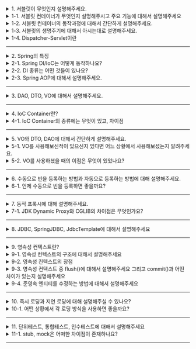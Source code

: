 <details>
  <summary>1. 서블릿이 무엇인지 설명해주세요.</summary>
  서블릿은 자바 기반의 웹 애플리케이션 프로그래밍 기술로, 동적 웹페이지를 만들 때 사용됩니다. 웹을 구성하는 다양한 요청(requests)과 응답(responses)이 있으며, 이러한 요청과 응답에는 규칙이 존재합니다. 서블릿은 이러한 요청과 응답을 일일히 처리하지 않고, 간단한 메서드 호출을 통해 웹 요청과 응답의 흐름을 체계적으로 다룰 수 있게 해줍니다. 서블릿을 사용하면 웹 애플리케이션을 효율적으로 개발하고 관리할 수 있습니다.
</details>
<details>
  <summary>1-1. 서블릿 컨테이너가 무엇인지 설명해주시고 주요 기능에 대해서 설명해주세요</summary>
  서블릿 컨테이너는 클라이언트의 요청을 받아주고 응답할 수 있게, 웹서버와 소켓으로 통신하며 대표적인 예로 아파치 톰캣(Tomcat)이 있습니다.<br>
1. 서블릿 컨테이너는 서블릿과 웹서버가 손쉽게 통신할 수 있게 해줍니다. 네트워크를 통한 소통을 위해서는 소켓을 만들고 listen, accept, connect 등을 해야하지만 서블릿 컨테이너는 이러한 기능을 API로 제공하여 간편화합니다. 결과적으로 개발자는 서블릿에 구현해야 할 비지니스 로직에 대해서만 초점을 두게끔 도와줍니다.<br>
2. 서블릿의 생명주기를 관리합니다. <br>
3. 멀티쓰레드를 지원 및 관리합니다. <br>
4. 선언적 보안 관리
</details>
<details>
  <summary>1-2. 서블릿 컨테이너의 동작과정에 대해서 간단하게 설명해주세요.</summary>
  <li> 앞서 클라이언트의 요청이 들어오면 서블릿 컨테이너는 해당 web.xml을 기반으로 사용자가 요청한 URL이 어느 서블릿에 대한 요청인지 찾습니다. 해당 서블릿이 메모리에 없을 경우 init()을 통해 생성하고, 서블릿이 변경되었을 경우 파괴 후 init()을 통해 새로운 내용을 적재합니다.</li>
<li> 서블릿이 있는 경우 service() 메소드를 통해 요청에 대한 응답이 doGet(), doPost()로 나뉘어 response가 생성됩니다.</li>
<li> 컨테이너가 서블릿을 종료시킬때에는 destroy()를 통해 종료됩니다.</li>
</details>
<details>
  <summary>1-3. 서블릿의 생명주기에 대해서 아시는대로 설명해주세요.</summary>
  1. 요청이 오면, Servlet 클래스가 로딩되어 요청에 대한 Servlet 객체가 생성됩니다.<br>
2. 서버는 init() 메소드를 호출해서 Servlet을 초기화합니다.<br>
3. service() 메소드를 호출해서 Servlet이 브라우저의 요청을 처리하도록 합니다.<br>
4. service() 메소드는 특정 HTTP 요청(GET, POST 등)을 처리하는 메서드 (doGet(), doPost() 등)를 호출합니다.<br>
5. 서버는 destroy() 메소드를 호출하여 Servlet을 제거합니다.
</details>
<details>
  <summary>1-4. Dispatcher-Servlet이란</summary>
  서블릿 컨테이너에서 HTTP 프로토콜을 통해 들어오는 모든 요청을 제일 앞에서 처리해주는 프론트 컨트롤러를 말함

따라서 서버가 받기 전에, 공통처리 작업을 디스패처 서블릿이 처리해주고 적절한 세부 컨트롤러로 작업을 위임해줍니다.

디스패처 서블릿이 처리하는 url 패턴을 지정해줘야 하는데, 일반적으로는 .mvc와 같은 패턴으로 처리하라고 미리 지정해줍니다.

디스패처 서블릿으로 인해 web.xml이 가진 역할이 상당히 축소되었습니다. 기존에는 모든 서블릿을 url 매핑 활용을 위해 모두 web.xml에 등록해 주었지만, 디스패처 서블릿은 그 전에 모든 요청을 핸들링해주면서 작업을 편리하게 할 수 있도록 도와줍니다. 또한 이 서블릿을 통해 MVC를 사용할 수 있기 때문에 웹 개발 시 큰 장점을 가져다 줍니다.
</details>

---

<details>
  <summary>2. Spring의 특징</summary>
  대표적으로 DI/IoC, AOP 가 있습니다.
</details>
<details>
  <summary>2-1. Spring DI/IoC는 어떻게 동작하나요?</summary>
  IoC(제어의 역전)은 프로그램의 제어 흐름을 직접 제어하는 것이 아니라 외부에서 관리하는 것으로 코드의 최종호출은 개발자가 제어하는 것이 아닌 프레임워크의 내부에서 결정된 대로 이루어집니다.

DI(의존성 주입)은 Spring 프레임워크에서 지원하는 IoC의 형태로 클래스 사이의 의존관계를 빈 설정 정보를 바탕으로 컨테이너가 자동으로 연결해줍니다.
</details>
<details>
  <summary>2-2. DI 종류는 어떤 것들이 있나요?</summary>
  setter 메서드를 통해 의존 관계를 주입하는 수정자 주입 방법,

생성자를 통해 주입하는 생성자 주입 방법,

필드에 @Autowired를 붙여서 바로 주입하는 필드 주입 방법이 있습니다.
</details>
<details>
  <summary>2-3. Spring AOP에 대해서 설명해주세요.</summary>
  관점 지향 프로그래밍으로 어떤 로직을 기준으로 핵심적인 관점, 부가적인 관점으로 나누어서 보고 그 관점을 기준으로 각각 모듈화하는 것입니다.

공통의 관심 사항을 적용해서 발생하는 의존 관계의 복잡성과 코드 중복을 해소해줍니다.

각 클래스에서 공통 관심 사항을 구현한 모듈에 대한 의존관계를 갖기 보단, Aspect를 이용해 핵심 로직을 구현한 각 클래스에 공통 기능을 적용합니다.

간단한 설정만으로도 공통 기능을 여러 클래스에 적용할 수 있는 장점이 있으며 핵심 로직 코드를 수정하지 않고도 웹 애플리케이션의 보안, 로깅, 트랜잭션과 같은 공통 관심 사항을 AOP를 이용해 간단하게 적용할 수 있습니다.
</details>

---

<details>
  <summary>3. DAO, DTO, VO에 대해서 설명해주세요.</summary>
  DAO는 Data Access Object로 주로 DB의 data에 접근하기 위한 객체입니다.

DTO는 Data Transfer Object로 레이어간 데이터를 전송하기 위해 정의된 객체입니다. 주로 json과 같은 직렬화에 사용되는 객체입니다.

VO는 DTO와 유사하지만 DTO와 달리 Read-Only라는 속성을 가지고 있는 객체입니다.
</details>

---

<details>
  <summary>4. IoC Container란?</summary>
  스프링에서 객체를 생성하고 관리하고 책임지고 의존성을 관리해주는 컨테이너를 말합니다.
</details>
<details>
  <summary>4-1. IoC Container의 종류에는 무엇이 있고, 차이점</summary>
  <li> BeanFactory<ul>
    <li> 단순히 컨테이너에서 객체를 생성하고 DI를 처리하는 기능만 제공</li>
    <li> Bean을 등록, 생성, 조회, 반환</li>
    <li> 팩토리 디자인 패턴을 구현한 것으로 빈을 생성하고 분배하는 책임을 가짐</li></ul></li>
<li> ApplicationContext (= IoC Container라고 볼 수 있음)<ul>
    <li> Bean을 등록, 생성, 조회, 반환 관리하는 기능은 BeanFactory와 같다.</li>
    <li> 스프링의 각종 부가 기능을 추가로 제공<ul>
        <li> 국제화가 지원되는 텍스트 메세지를 관리</li>
        <li> 이미지 같은 파일 자원을 로드할 수 있는 포괄적인 방법을 제공</li>
        <li> 리스너로 등록된 빈에게 이벤트 발생을 알려줌</li></ul></li></ul></li>
</details>

---

<details>
  <summary>5. VO와 DTO, DAO에 대해서 간단하게 설명해주세요.</summary>
  DAO는 Data Access Object로 주로 DB의 data에 접근하기 위한 객체입니다.<br>
DTO는 Data Transfer Object로 레이어간 데이터를 전송하기 위해 정의된 객체입니다. 주로 json과 같은 직렬화에 사용되는 객체입니다.<br>
VO는 DTO와 유사하지만 DTO와 달리 Read-Only라는 속성을 가지고 있는 객체입니다.
</details>
<details>
  <summary>5-1. VO를 사용해보신적이 있으신지 있다면 어느 상황에서 사용해보셨는지 알려주세요.</summary>
  
</details>
<details>
  <summary>5-2. VO를 사용하셨을 때의 이점은 무엇이 있었나요?</summary>
  VO는 도메인에서 한 개 또는 그 이상의 속성들을 묶어서 특정 값을 나타낼 때 사용합니다.<br>
원시타입으로 도메인 객체를 모델링 했을 때의 한계를 극복해줍니다.<br>
예를 들어서 돈의 타입을 int 대신 Money라는 객체로 정의한다면, 의미를 명확히 드러낼 수 있을 뿐더러 돈의 값이 0이상인 양수를 보장해주는 등 제약사항을 추가할 수도 있습니다.<br>
또한 원시값들을 VO로 포장하면 엔티티가 지나치게 커지는 것을 막을 수 있습니다.
</details>

---

<details>
  <summary>6. 수동으로 빈을 등록하는 방법과 자동으로 등록하는 방법에 대해 설명해주세요.</summary>
  수동으로 등록하는 방법은 @Configuration 애너테이션이 붙은 클래스에서 @Bean 애너테이션이 붙은 메서드 반환값을 등록합니다. 또는 xml 파일을 이용할 수도 있습니다.<br>
자동으로 등록하는 방법은 @Component 애너테이션 혹은 @Component 기반 애너테이션들은 컴포넌트 스캔을 통해 자동으로 빈으로 등록됩니다.
</details>
<details>
  <summary>6-1. 언제 수동으로 빈을 등록하면 좋을까요?</summary>
  데이터베이스 연결이나 공통 로그 처리와 같은 기술 적인 문제나 공통 관심사를 처리할 때 수동으로 빈을 등록하여 설정 정보에 명확하게 나타나게 하는 것이 유지보수에 좋다고 합니다. (문제 발생했을 때 위치 파악 쉬움)<br>
또한 비즈니스 로직 중 다형성을 적극 활용하는 빈에 대해 사용하면 좋습니다.
</details>

---

<details>
  <summary>7. 동적 프록시에 대해 설명해주세요. </summary>
  정적 프록시가 가진 문제를 해결하고자 런타임 시점에 프록시를 자동으로 만들어서 적용해주는 기술입니다.
</details>
<details>
  <summary>7-1. JDK Dynamic Proxy와 CGLIB의 차이점은 무엇인가요?</summary>
  <li> JDK 동적 프록시<ul>
    <li> 인터페이스 기반으로 프록시를 생성한다.</li>
    <li> 개발자가 직접 일일이 프록시 객체를 생성하는 것이 아닌, 프록시 패키지에서 제공하는 API를 이용하여 동적으로 프록시 인스턴스를 만들어 등록하는 방법 👉 Reflection API 기법을 응용한 연장선의 개념</li></ul></li>
<li> CGLIB<ul>
    <li> 클래스 기반(인터페이스도 가능)**으로 프록시를 생성한다.</li>
    <li> 바이트코드를 조작해 동적으로 클래스를 생성하는 기술을 제공하는 라이브러리</il></ul></li>
</details>

---

<details>
  <summary>8. JDBC, SpringJDBC, JdbcTemplate에 대해서 설명해주세요</summary>
  JDBC는 자바와 데이터베이스를 연결하기 위한 Java 표준 인터페이스이며, SpringJDBC는 스프링에서 DB를 사용하기 위한 오리지널 의존성입니다.<br>
JdbcTemplate은  SpringJDBC에서 제공하는 클래스로 개발자가 JDBC 기술을 쉽게 사용할 수 있도 도와줍니다.
</details>

---

<details>
  <summary>9. 영속성 컨텍스트란?</summary>
  엔티티를 영구 저장하는 환경이라는 뜻으로, 애플리케이션과 데이터베이스 사이에서 객체를 보관하는 가상의 데이터베이스 역할을 수행합니다. EntityManager에  엔티티를 저장하거나 조회하면 EntityManager는 영속성 컨텍스트에 엔티티를 보관하고 관리합니다.<br>
해당 트렌잭션이 끝날 때(commit) 그 동안 모아둔 쿼리를 DB에 쏴주게 된다. 여기서 중요한 것은 영속성 컨텍스트는 당연히 하나의 트렌젝션에서만 공유가 된다.
</details>
<details>
  <summary>9-1. 영속성 컨텍스트의 구조에 대해서 설명해주세요</summary>
  영속성 컨텍스트의 내부구조에는 SQL을 저장하는 저장공간과 객체들을 저장하는 공간이 있습니다.<br>
SQL 저장공간에는 DB에 날려주어야 하는 쿼리들을 저장해두고 있습니다. 그리고 영속성 컨텍스트로 관리되고 있는 객체에 대한 정보를 저장해 둡니다. <br>
이때 스냅샷은 최초 객체가 생성될 때의 상태를 저장해두며 이것을 저장하는 이유는 추후 Dirty Check를 위해서입니다.
</details>
<details>
  <summary>9-2. 영속성 컨텍스트의 장점</summary>
  1. 영속성 컨텍스트 안에서는 엔티티의 동일성을 보장합니다.<br>
2. 트랜잭션을 커밋하기 직전까지 쓰기 쿼리들을 모아둡니다.<br>
3. 변경 감지 기능이 제공되어 JPA로 엔티티를 수정할 때는 단순히 엔티티를 조회해서 데이터를 변경하면 됩니다.
</details>
<details>
  <summary>9-3. 영속성 컨텍스트 중 flush()에 대해서 설명해주세요 그리고 commit()과 어떤 차이가 있는지 설명해주세요</summary>
  영속성 컨텍스트의 변경 내용을 데이터베이스에 반영합니다.<br>
flush()의 역할로는<br>

1. 수정된 엔티티 있으면 UPDATE 쿼리 쓰기 지연 SQL 저장소에 쌓아두는 엔티티 변경 감지를 수행하고,
2. 쌓아둔 쓰기 지연 SQL 쿼리를 DB에 전송합니다.
3. flush 이후 영속성 컨텍스트를 비우진 않습니다.

이때 commit()을 하게 되면 flush()가 자동 호출된다고 합니다. commit을 호출하면 DB에 번경사항이 영구적으로 반영된 후 영속성 컨텍스트를 제거한다고 합니다. 하지만 flush는 트랜잭션이 종료된 것이 아니기 때문에 롤백이 가능하고 영속성 컨텍스트도 존재합니다.
</details>
<details>
  <summary>9-4. 준영속 엔티티를 수정하는 방법에 대해서 설명해주세요</summary>
  준영속엔티티란 영속성 엔티티의 관리를 받고 있지 않은 엔티티를 의미하며 변경 감지, 병합을 통해 수정할 수 있습니다.<br>
변경 감지는 영속성 컨테스트에서 해당 id를 다시 조회하여 영속상태로 만든 뒤 수정하여 변경감지 기능을 사용하는 것이고,<br>
merge() 메소드는 준영속 상태의 엔티티를 받아서 그 정보로 새로운 영속 상태의 엔티티를 반환하는 방식입니다.
</details>

---

<details>
  <summary>10. 즉시 로딩과 지연 로딩에 대해 설명해주실 수 있나요?</summary>
  즉시 로딩은 엔티티를 로드할 때, 관련된 모든 연관 엔티티나 컬렉션도 함께 즉시 로드하는 전략입니다.<br>
지연 로딩은 엔티티를 로드할 때, 연관된 엔티티나 컬렉션을 실제로 사용할 때 까지 로드하지 않는 전략입니다.
</details>
<details>
  <summary>10-1. 어떤 상황에서 각 로딩 방식을 사용하면 좋을까요?</summary>
  지연 로딩을 주로 사용하고 해당 엔티티의 연관된 엔티티를 항상 조회해야 하는 경우에는 즉시 로딩을 사용하는 것이 좋다고 합니다. N + 1 문제가 발생할 수 있기 때문.
</details>

---
<details>
  <summary>11. 단위테스트, 통합테스트, 인수테스트에 대해서 설명해주세요</summary>
  단위테스트는 함수, 메소드 또는 클래스와 같은 작은 코드 조각을 대상으로 하며 주로 개별 코드 유닛의 기능과 동작을 검증하고 코드의 작은 부분들이 예상대로 작동하는지 확인합니다.<br>
통합테스트는 다양한 코드 유닛이 함께 작동할 때의 상호 작용을 검증합니다. 단위 테스트에서는 확인할 수 없는 코드 유닛 간의 상호 작용 및 연동을 테스트하여 시스템이 정상적으로 통합되었는지 확인합니다.<br>
인수테스트는 소프트웨어를 최종 사용자 또는 고객의 요구 사항에 따라 테스트하며 시스템이 실제 환경에서 사용 가능하며 고객 요구 사항을 충족하는지 확인합니다.
</details>
<details>
  <summary>11-1. stub, mock은 어떠한 차이점이 존재하나요?</summary>
  stub과 mock 모두 모의 객체입니다.

stub은 더미 객체를 생성하고 실제로 동작하는것처럼 보이게 만든 가짜 객체입니다. 메서드 수행 후 객체의 상태를 확인하여 올바르게 동작했는지를 확인하는 상태 검증 방법입니다. 테스트에서 호출된 요청에 대해 미리 준비해둔 답변을 응답하며 협력 객체의 특정 부분이 테스트가 어려운 경우, stub을 사용하여 수월하게 테스트할 수 있습니다.

mock은 호출에 대한 기대를 명세하고, 내용에 따라 동작하도록 프로그래밍 된 객체입니다. 행위 검증으로 특정 동작을 수행하는지(= 메소드를 제대로 콜 하는지)에 대한 검증을 할 수 있습니다. 테스트 작성을 위한 환경 구축이 어려울 때, 테스트하고자 하는 코드와 엮인 객체들을 대신하기 위해 만들어진 객체입니다.
</details>

---